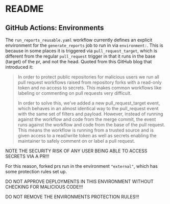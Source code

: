 # README

## GitHub Actions: Environments

The `run_reports_reusable.yaml` workflow currently defines an explicit environment for the `generate_reports` job to run in via `environment:`. This is because in some places it is triggered via `pull_request_target`, which is different from the regular `pull_request` trigger in that it runs in the base (target) of the pr, and not the head. Quoted from this GitHub blog that introduced it:

> In order to protect public repositories for malicious users we run all pull request workflows raised from repository forks with a read-only token and no access to secrets. This makes common workflows like labeling or commenting on pull requests very difficult.
>
> In order to solve this, we’ve added a new pull_request_target event, which behaves in an almost identical way to the pull_request event with the same set of filters and payload. However, instead of running against the workflow and code from the merge commit, the event runs against the workflow and code from the base of the pull request. This means the workflow is running from a trusted source and is given access to a read/write token as well as secrets enabling the maintainer to safely comment on or label a pull request.

NOTE THE SECURITY RISK OF ANY USER BEING ABLE TO ACCESS SECRETS VIA A PR!!!

For this reason, forked prs run in the environment `"external"`, which has some protection rules set up.

DO NOT APPROVE DEPLOYMENTS IN THIS ENVIRONMENT WITHOUT CHECKING FOR MALICIOUS CODE!!!

DO NOT REMOVE THE ENVIRONMENTS PROTECTION RULES!!!
